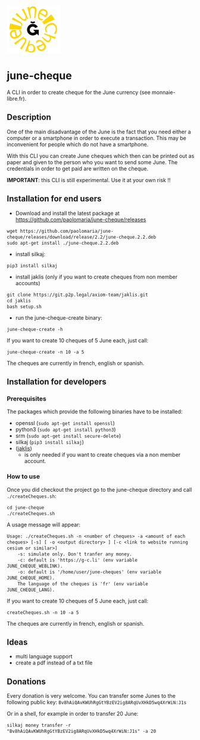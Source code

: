 ![June Cheque logo](https://github.com/paolomaria/june-cheque-app/raw/main/www/img/logo_144px.png)

# june-cheque

A CLI in order to create cheque for the June currency (see monnaie-libre.fr).

## Description

One of the main disadvantage of the June is the fact that you need either a computer or a smartphone in order to execute a transaction. This may be inconvenient for people which do not have a smartphone.

With this CLI you can create June cheques which then can be printed out as paper and given to the person who you want to send some June. The credentials in order to get paid are written on the cheque.

**IMPORTANT**: this CLI is still experimental. Use it at your own risk !!

## Installation for end users

 - Download and install the latest package at https://github.com/paolomaria/june-cheque/releases
 ```
wget https://github.com/paolomaria/june-cheque/releases/download/release/2.2/june-cheque.2.2.deb
sudo apt-get install ./june-cheque.2.2.deb
 ```
 
 - install silkaj:
 ```
 pip3 install silkaj
 ```
  - install jaklis (only if you want to create cheques from non member accounts)
```
git clone https://git.p2p.legal/axiom-team/jaklis.git
cd jaklis
bash setup.sh
```
 - run the june-cheque-create binary:
```
june-cheque-create -h
```

If you want to create 10 cheques of 5 June each, just call:
```
june-cheque-create -n 10 -a 5
```

The cheques are currently in french, english or spanish.

## Installation for developers

### Prerequisites

The packages which provide the following binaries have to be installed:

 - openssl (`sudo apt-get install openssl`)
 - python3 (`sudo apt-get install python3`)
 - srm (`sudo apt-get install secure-delete`)
 - silkaj (`pip3 install silkaj`)
 - ([jaklis](https://git.p2p.legal/axiom-team/jaklis))
	 + is only needed if you want to create cheques via a non member account.
 
### How to use

Once you did checkout the project go to the june-cheque directory and call `./createCheques.sh`:
```
cd june-cheque
./createCheques.sh
```
A usage message will appear:
```
Usage: ./createCheques.sh -n <number of cheques> -a <amount of each cheques> [-s] [ -o <output directory> ] [-c <link to website running cesium or similar>] 
    -s: simulate only. Don't tranfer any money.
    -c: default is 'https://g-c.li' (env variable JUNE_CHEQUE_WEBLINK).
    -o: default is '/home/user/june-cheques' (env variable JUNE_CHEQUE_HOME).
    The language of the cheques is 'fr' (env variable JUNE_CHEQUE_LANG).
```

If you want to create 10 cheques of 5 June each, just call:
```
createCheques.sh -n 10 -a 5
```

The cheques are currently in french, english or spanish.

## Ideas

 - multi language support
 - create a pdf instead of a txt file
 
 
## Donations

Every donation is very welcome. You can transfer some Junes to the following public key: `Bv8hAiQAvKWUhRgGtYBzEV2ig8ARqUvXHkD5wq4XrWiN:J1s`

Or in a shell, for example in order to transfer 20 June:
```
silkaj money transfer -r "Bv8hAiQAvKWUhRgGtYBzEV2ig8ARqUvXHkD5wq4XrWiN:J1s" -a 20
```
